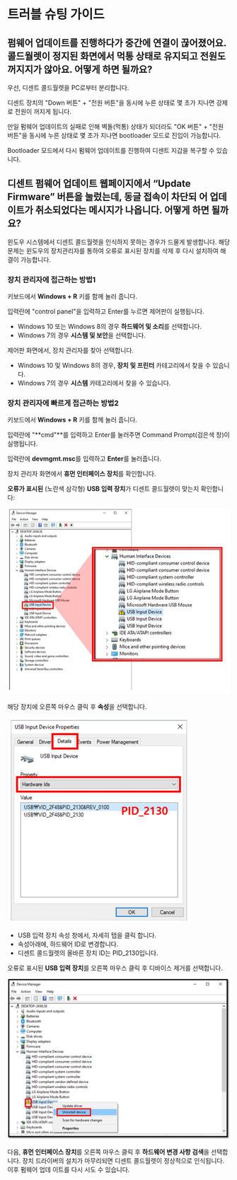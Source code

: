 # 트러블 슈팅 가이드

## 펌웨어 업데이트를 진행하다가 중간에 연결이 끊어졌어요. 콜드월렛이 정지된 화면에서 먹통 상태로 유지되고 전원도 꺼지지가 않아요. 어떻게 하면 될까요?

우선, 디센트 콜드월렛을 PC로부터 분리합니다. 

디센트 장치의 "Down 버튼" + "전원 버튼"을 동시에 누른 상태로 몇 초가 지나면 강제로 전원이 꺼지게 됩니다. 

만일 펌웨어 업데이트의 실패로 인해 벽돌\(먹통\) 상태가 되더라도 "OK 버튼" + "전원 버튼"을 동시에 누른 상태로 몇 초가 지나면 bootloader 모드로 진입이 가능합니다. 

Bootloader 모드에서 다시 펌웨어 업데이트를 진행하여 디센트 지갑을 복구할 수 있습니다.

## 디센트 펌웨어 업데이트 웹페이지에서 “Update Firmware” 버튼을 눌렀는데, 동글 접속이 차단되 어 업데이트가 취소되었다는 메시지가 나옵니다. 어떻게 하면 될까요?

윈도우 시스템에서 디센트 콜드월렛을 인식하지 못하는 경우가 드물게 발생합니다. 해당 문제는 윈도우의 장치관리자를 통하여 오류로 표시된 장치를 삭제 후 다시 설치하여 해결이 가능합니다.

### 장치 관리자에 접근하는 방법1

키보드에서 **Windows + R** 키를 함께 눌러 줍니다.

입력란에 "control panel"을 입력하고 Enter를 누르면 제어판이 실행됩니다. 

* Windows 10 또는 Windows 8의 경우 **하드웨어 및 소리**를 선택합니다.
* Windows 7의 경우 **시스템 및 보안**을 선택합니다.

제어판 화면에서, 장치 관리자를 찾아 선택합니다.

* Windows 10 및 Windows 8의 경우, **장치 및 프린터** 카테고리에서 찾을 수 있습니다.
* Windows 7의 경우 **시스템** 카테고리에서 찾을 수 있습니다.

### 장치 관리자에 빠르게 접근하는 방법2

키보드에서 **Windows + R** 키를 함께 눌러 줍니다.

입력란에 "**cmd"**를 입력하고 Enter를 눌러주면 Command Prompt\(검은색 창\)이 실행됩니다.

입력란에 **devmgmt.msc**를 입력하고 **Enter**를 눌러줍니다.

장치 관리자 화면에서 **휴먼 인터페이스 장치**를 확인합니다.

**오류가 표시된** \(노란색 삼각형\) **USB 입력 장치**가 디센트 콜드월렛이 맞는지 확인합니다:

![](../../.gitbook/assets/image%20%28143%29.png)

해당 장치에 오른쪽 마우스 클릭 후 **속성**을 선택합니다.

![](../../.gitbook/assets/image%20%2839%29.png)

* USB 입력 장치 속성 창에서, 자세히 탭을 클릭 합니다.
* 속성아래에, 하드웨어 ID로 변경합니다.
* 디센트 콜드월렛의 올바른 장치 ID는 PID\_2130입니다. 

오류로 표시된 **USB 입력 장치**를 오른쪽 마우스 클릭 후 디바이스 제거를 선택합니다. 

![](../../.gitbook/assets/troubleshooot_remove-error-device.png)

다음, **휴먼 인터페이스 장치**를 오른쪽 마우스 클릭 후 **하드웨어 변경 사항 검색**을 선택합니다. 장치 드라이버의 설치가 마무리되면 디센트 콜드월렛이 정상적으로 인식됩니다. 이후 펌웨어 업데 이트를 다시 시도 수 있습니다. 

